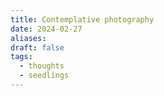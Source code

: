 ```yaml
---
title: Contemplative photography
date: 2024-02-27
aliases: 
draft: false
tags:
  - thoughts
  - seedlings
---
```

